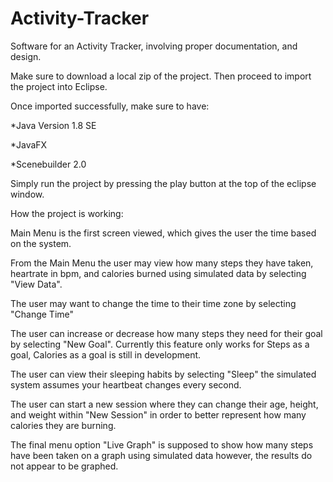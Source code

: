 # Activity-Tracker
Software for an Activity Tracker, involving proper documentation, and design.

Make sure to download a local zip of the project. Then proceed to import the project into Eclipse. 

Once imported successfully, make sure to have:

*Java Version 1.8 SE

*JavaFX

*Scenebuilder 2.0


Simply run the project by pressing the play button at the top of the eclipse window.

How the project is working:

Main Menu is the first screen viewed, which gives the user the time based on the system. 

From the Main Menu the user may view how many steps they have taken, heartrate in bpm, and calories burned using simulated data by 
selecting "View Data". 

The user may want to change the time to their time zone by selecting "Change Time"

The user can increase or decrease how many steps they need for their goal by selecting "New Goal". Currently this feature only works for Steps as a goal, Calories as a goal is still in development. 

The user can view their sleeping habits by selecting "Sleep" the simulated system assumes your heartbeat changes every second.

The user can start a new session where they can change their age, height, and weight within "New Session" in order to better represent how many calories they are burning.

The final menu option "Live Graph" is supposed to show how many steps have been taken on a graph using simulated data however, the results do not appear to be graphed. 
